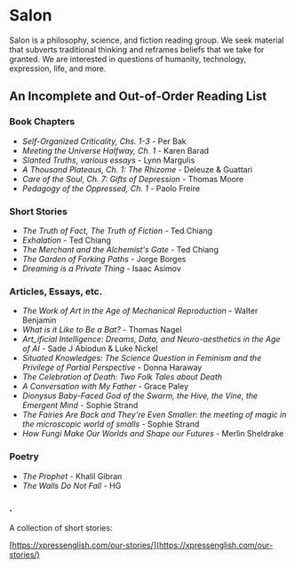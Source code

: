 # Salon

Salon is a philosophy, science, and fiction reading group. We seek material that subverts traditional thinking and reframes beliefs that we take for granted. We are interested in questions of humanity, technology, expression, life, and more.

## An Incomplete and Out-of-Order Reading List


### Book Chapters

  - *Self-Organized Criticality, Chs. 1-3* - Per Bak
  - *Meeting the Universe Halfway, Ch. 1* - Karen Barad
  - *Slanted Truths, various essays* - Lynn Margulis
  - *A Thousand Plateaus, Ch. 1: The Rhizome* - Deleuze & Guattari 
  - *Care of the Soul, Ch. 7: Gifts of Depression* - Thomas Moore
  - *Pedagogy of the Oppressed, Ch. 1* - Paolo Freire

### Short Stories

  - *The Truth of Fact, The Truth of Fiction* - Ted Chiang
  - *Exhalation* - Ted Chiang
  - *The Merchant and the Alchemist's Gate* - Ted Chiang
  - *The Garden of Forking Paths* - Jorge Borges
  - *Dreaming is a Private Thing* - Isaac Asimov

### Articles, Essays, etc.

  - *The Work of Art in the Age of Mechanical Reproduction* - Walter Benjamin
  - *What is it Like to Be a Bat?* - Thomas Nagel
  - *Art_ificial Intelligence: Dreams, Data, and Neuro-aesthetics in the Age of AI* - Sade J Abiodun & Luke Nickel
  - *Situated Knowledges: The Science Question in Feminism and the Privilege of Partial
Perspective* - Donna Haraway
  - *The Celebration of Death: Two Folk Tales about Death*
  - *A Conversation with My Father* - Grace Paley
  - *Dionysus Baby-Faced God of the Swarm, the Hive, the Vine, the Emergent Mind* - Sophie Strand
  - *The Fairies Are Back and They're Even Smaller: the meeting of magic in the microscopic world of smalls* - Sophie Strand
  - *How Fungi Make Our Worlds and Shape our Futures* - Merlin Sheldrake
 
### Poetry

  - *The Prophet* - Khalil Gibran
  - *The Walls Do Not Fall* - HG

### .

A collection of short stories:

[https://xpressenglish.com/our-stories/](https://xpressenglish.com/our-stories/)